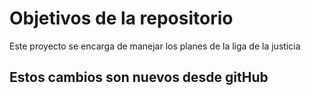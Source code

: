 # Objetivos de la repositorio

Este proyecto se encarga de manejar los planes de la liga de la justicia


## Estos cambios son nuevos desde  gitHub
